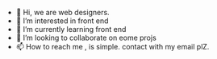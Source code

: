 - 👋 Hi, we are web designers.
- 👀 I’m interested in front end
- 🌱 I’m currently learning front end
- 💞️ I’m looking to collaborate on eome projs
- 📫 How to reach me , is simple. contact with my email plZ.

<!---
amirjo
